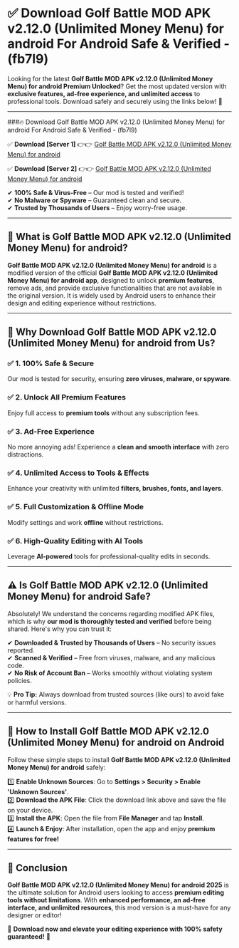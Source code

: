 
# ✅ Download Golf Battle MOD APK v2.12.0 (Unlimited Money Menu) for android For Android Safe & Verified -  (fb7l9) 

Looking for the latest **Golf Battle MOD APK v2.12.0 (Unlimited Money Menu) for android Premium Unlocked**? Get the most updated version with **exclusive features, ad-free experience, and unlimited access** to professional tools. Download safely and securely using the links below! 🚀  

---

###🔥 Download Golf Battle MOD APK v2.12.0 (Unlimited Money Menu) for android For Android Safe & Verified -  (fb7l9)  

✅ **Download [Server 1]** 👉👉 [Golf Battle MOD APK v2.12.0 (Unlimited Money Menu) for android ](https://apkcomod.com?title=Golf_Battle_MOD_APK_v2.12.0_(Unlimited_Money_Menu)_for_android)  

✅ **Download [Server 2]** 👉👉 [Golf Battle MOD APK v2.12.0 (Unlimited Money Menu) for android ](https://apkcomod.com?title=Golf_Battle_MOD_APK_v2.12.0_(Unlimited_Money_Menu)_for_android)  

✔ **100% Safe & Virus-Free** – Our mod is tested and verified!  
✔ **No Malware or Spyware** – Guaranteed clean and secure.  
✔ **Trusted by Thousands of Users** – Enjoy worry-free usage.  

---

## 📌 What is Golf Battle MOD APK v2.12.0 (Unlimited Money Menu) for android?  

**Golf Battle MOD APK v2.12.0 (Unlimited Money Menu) for android** is a modified version of the official **Golf Battle MOD APK v2.12.0 (Unlimited Money Menu) for android app**, designed to unlock **premium features**, remove ads, and provide exclusive functionalities that are not available in the original version. It is widely used by Android users to enhance their design and editing experience without restrictions.  

---

## 🌟 Why Download Golf Battle MOD APK v2.12.0 (Unlimited Money Menu) for android from Us?  

### ✅ 1. 100% Safe & Secure  
Our mod is tested for security, ensuring **zero viruses, malware, or spyware**.  

### ✅ 2. Unlock All Premium Features  
Enjoy full access to **premium tools** without any subscription fees.  

### ✅ 3. Ad-Free Experience  
No more annoying ads! Experience a **clean and smooth interface** with zero distractions.  

### ✅ 4. Unlimited Access to Tools & Effects  
Enhance your creativity with unlimited **filters, brushes, fonts, and layers**.  

### ✅ 5. Full Customization & Offline Mode  
Modify settings and work **offline** without restrictions.  

### ✅ 6. High-Quality Editing with AI Tools  
Leverage **AI-powered** tools for professional-quality edits in seconds.  

---

## ⚠️ Is Golf Battle MOD APK v2.12.0 (Unlimited Money Menu) for android Safe?  

Absolutely! We understand the concerns regarding modified APK files, which is why **our mod is thoroughly tested and verified** before being shared. Here's why you can trust it:  

✔ **Downloaded & Trusted by Thousands of Users** – No security issues reported.  
✔ **Scanned & Verified** – Free from viruses, malware, and any malicious code.  
✔ **No Risk of Account Ban** – Works smoothly without violating system policies.  

💡 **Pro Tip:** Always download from trusted sources (like ours) to avoid fake or harmful versions.  

---

## 📲 How to Install Golf Battle MOD APK v2.12.0 (Unlimited Money Menu) for android on Android  

Follow these simple steps to install **Golf Battle MOD APK v2.12.0 (Unlimited Money Menu) for android** safely:  

1️⃣ **Enable Unknown Sources**: Go to **Settings > Security > Enable 'Unknown Sources'**.  
2️⃣ **Download the APK File**: Click the download link above and save the file on your device.  
3️⃣ **Install the APK**: Open the file from **File Manager** and tap **Install**.  
4️⃣ **Launch & Enjoy**: After installation, open the app and enjoy **premium features for free!**  

---

## 🚀 Conclusion  

**Golf Battle MOD APK v2.12.0 (Unlimited Money Menu) for android 2025** is the ultimate solution for Android users looking to access **premium editing tools without limitations**. With **enhanced performance, an ad-free interface, and unlimited resources**, this mod version is a must-have for any designer or editor!  

🔻 **Download now and elevate your editing experience with 100% safety guaranteed!** 🔻  
